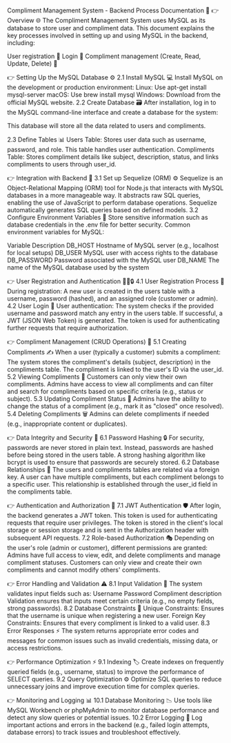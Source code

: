 Compliment Management System - Backend Process Documentation 🎉
👉 Overview 🌐
The Compliment Management System uses MySQL as its database to store user and compliment data. This document explains the key processes involved in setting up and using MySQL in the backend, including:

User registration 📝
Login 🔐
Compliment management (Create, Read, Update, Delete) 💬

👉 Setting Up the MySQL Database ⚙️
2.1 Install MySQL 💻
Install MySQL on the development or production environment:
Linux: Use apt-get install mysql-server
macOS: Use brew install mysql
Windows: Download from the official MySQL website.
2.2 Create Database 🗃️
After installation, log in to the MySQL command-line interface and create a database for the system:

This database will store all the data related to users and compliments.

2.3 Define Tables 📊
Users Table: Stores user data such as username, password, and role. This table handles user authentication.
Compliments Table: Stores compliment details like subject, description, status, and links compliments to users through user_id.

👉 Integration with Backend 🔗
3.1 Set up Sequelize (ORM) ⚙️
Sequelize is an Object-Relational Mapping (ORM) tool for Node.js that interacts with MySQL databases in a more manageable way.
It abstracts raw SQL queries, enabling the use of JavaScript to perform database operations.
Sequelize automatically generates SQL queries based on defined models.
3.2 Configure Environment Variables 🔑
Store sensitive information such as database credentials in the .env file for better security.
Common environment variables for MySQL:

Variable	Description
DB_HOST	Hostname of MySQL server (e.g., localhost for local setups)
DB_USER	MySQL user with access rights to the database
DB_PASSWORD	Password associated with the MySQL user
DB_NAME	The name of the MySQL database used by the system

👉 User Registration and Authentication 🧑‍💻🔒
4.1 User Registration Process 📝
During registration:
A new user is created in the users table with a username, password (hashed), and an assigned role (customer or admin).
4.2 User Login 🔐
User authentication:
The system checks if the provided username and password match any entry in the users table.
If successful, a JWT (JSON Web Token) is generated.
The token is used for authenticating further requests that require authorization.

👉 Compliment Management (CRUD Operations) 💬
5.1 Creating Compliments ✍️
When a user (typically a customer) submits a compliment:
The system stores the compliment's details (subject, description) in the compliments table.
The compliment is linked to the user's ID via the user_id.
5.2 Viewing Compliments 👀
Customers can only view their own compliments.
Admins have access to view all compliments and can filter and search for compliments based on specific criteria (e.g., status or subject).
5.3 Updating Compliment Status 🔄
Admins have the ability to change the status of a compliment (e.g., mark it as "closed" once resolved).
5.4 Deleting Compliments 🗑️
Admins can delete compliments if needed (e.g., inappropriate content or duplicates).

👉 Data Integrity and Security 🔐
6.1 Password Hashing 🔒
For security, passwords are never stored in plain text. Instead, passwords are hashed before being stored in the users table.
A strong hashing algorithm like bcrypt is used to ensure that passwords are securely stored.
6.2 Database Relationships 🔗
The users and compliments tables are related via a foreign key.
A user can have multiple compliments, but each compliment belongs to a specific user. This relationship is established through the user_id field in the compliments table.

👉 Authentication and Authorization 🚀
7.1 JWT Authentication 🛡️
After login, the backend generates a JWT token.
This token is used for authenticating requests that require user privileges.
The token is stored in the client's local storage or session storage and is sent in the Authorization header with subsequent API requests.
7.2 Role-based Authorization 🎭
Depending on the user's role (admin or customer), different permissions are granted:
Admins have full access to view, edit, and delete compliments and manage compliment statuses.
Customers can only view and create their own compliments and cannot modify others' compliments.

👉 Error Handling and Validation ⚠️
8.1 Input Validation 📝
The system validates input fields such as:
Username
Password
Compliment description
Validation ensures that inputs meet certain criteria (e.g., no empty fields, strong passwords).
8.2 Database Constraints 📏
Unique Constraints: Ensures that the username is unique when registering a new user.
Foreign Key Constraints: Ensures that every compliment is linked to a valid user.
8.3 Error Responses ⚡
The system returns appropriate error codes and messages for common issues such as invalid credentials, missing data, or access restrictions.

👉 Performance Optimization ⚡
9.1 Indexing 🏷️
Create indexes on frequently queried fields (e.g., username, status) to improve the performance of SELECT queries.
9.2 Query Optimization ⚙️
Optimize SQL queries to reduce unnecessary joins and improve execution time for complex queries.

👉 Monitoring and Logging 📊
10.1 Database Monitoring 📉
Use tools like MySQL Workbench or phpMyAdmin to monitor database performance and detect any slow queries or potential issues.
10.2 Error Logging 📜
Log important actions and errors in the backend (e.g., failed login attempts, database errors) to track issues and troubleshoot effectively.
